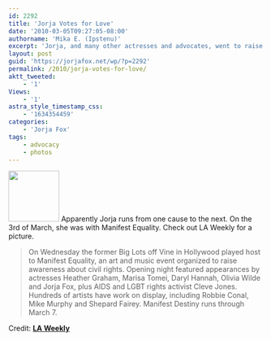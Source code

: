 ```yaml
---
id: 2292
title: 'Jorja Votes for Love'
date: '2010-03-05T09:27:05-08:00'
authorname: 'Mika E. (Ipstenu)'
excerpt: 'Jorja, and many other actresses and advocates, went to raise awareness about civil rights at "Vote for Love: Manifest Equality Art Show."'
layout: post
guid: 'https://jorjafox.net/wp/?p=2292'
permalink: /2010/jorja-votes-for-love/
aktt_tweeted:
    - '1'
Views:
    - '1'
astra_style_timestamp_css:
    - '1634354459'
categories:
    - 'Jorja Fox'
tags:
    - advocacy
    - photos
---
```


<a href="https://jorjafox.net/gallery/pub/political/20100303-votelove/"><img src="//static.jorjafox.net/wordpress/2010/03/votelove-100x100.jpg" alt="" title="votelove" width="100" height="100" class="alignleft size-thumbnail wp-image-2293" /></a> Apparently Jorja runs from one cause to the next.  On the 3rd of March, she was with Manifest Equality. Check out LA Weekly for a picture.

<blockquote>On Wednesday the former Big Lots off Vine in Hollywood played host to Manifest Equality, an art and music event organized to raise awareness about civil rights. Opening night featured appearances by actresses Heather Graham, Marisa Tomei, Daryl Hannah, Olivia Wilde and Jorja Fox, plus AIDS and LGBT rights activist Cleve Jones. Hundreds of artists have work on display, including Robbie Conal, Mike Murphy and Shepard Fairey. Manifest Destiny runs through March 7.</blockquote>

Credit: **<a href="http://www.laweekly.com/slideshow/vote-for-love-manifest-equality-art-show-29371560/11">LA Weekly</a>**
